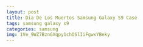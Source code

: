 ```yaml
---
layout: post
title: Dia De Los Muertos Samsung Galaxy S9 Case
tags: samsung galaxy s9
categories: samsung
img: 1Ve_9WZ7BznGXqpy1chOSlIiFgwxYBeky
---
```

